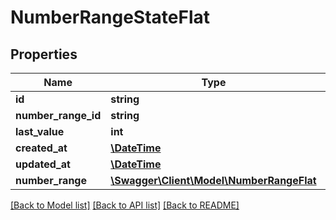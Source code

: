 # NumberRangeStateFlat

## Properties
Name | Type | Description | Notes
------------ | ------------- | ------------- | -------------
**id** | **string** |  | [optional] 
**number_range_id** | **string** |  | 
**last_value** | **int** |  | 
**created_at** | [**\DateTime**](\DateTime.md) |  | 
**updated_at** | [**\DateTime**](\DateTime.md) |  | 
**number_range** | [**\Swagger\Client\Model\NumberRangeFlat**](NumberRangeFlat.md) |  | [optional] 

[[Back to Model list]](../../README.md#documentation-for-models) [[Back to API list]](../../README.md#documentation-for-api-endpoints) [[Back to README]](../../README.md)

